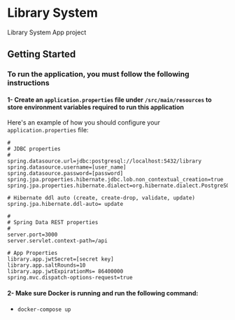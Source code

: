 # Library System

Library System App project

## Getting Started

### To run the application, you must follow the following instructions

#### 1- Create an `application.properties` file under `/src/main/resources` to store environment variables required to run this application

Here's an example of how you should configure your `application.properties` file:

```
#
# JDBC properties
#
spring.datasource.url=jdbc:postgresql://localhost:5432/library
spring.datasource.username=[user_name]
spring.datasource.password=[password]
spring.jpa.properties.hibernate.jdbc.lob.non_contextual_creation=true
spring.jpa.properties.hibernate.dialect=org.hibernate.dialect.PostgreSQLDialect

# Hibernate ddl auto (create, create-drop, validate, update)
spring.jpa.hibernate.ddl-auto= update

#
# Spring Data REST properties
#
server.port=3000
server.servlet.context-path=/api

# App Properties
library.app.jwtSecret=[secret key]
library.app.saltRounds=10
library.app.jwtExpirationMs= 86400000
spring.mvc.dispatch-options-request=true
```

#### 2- Make sure Docker is running and run the following command:

- `docker-compose up`
